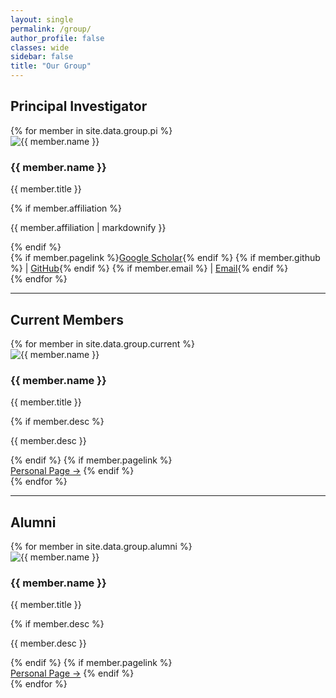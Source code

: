```yaml
---
layout: single
permalink: /group/
author_profile: false
classes: wide
sidebar: false
title: "Our Group"
---
```


## Principal Investigator
<div class="group-grid">
  {% for member in site.data.group.pi %}
  <div class="member-card">
    <img src="{{ member.photolink | relative_url }}" alt="{{ member.name }}" class="member-photo" onerror="this.src='{{ '/assets/images/group/placeholder.jpg' | relative_url }}'">
    <div class="member-body">
      <h3>{{ member.name }}</h3>
      <p class="degree">{{ member.title }}</p>
      {% if member.affiliation %}
        <p class="affiliation">{{ member.affiliation | markdownify }}</p>
      {% endif %}
      <div class="links">
        {% if member.pagelink %}<a href="{{ member.pagelink }}" target="_blank">Google Scholar</a>{% endif %}
        {% if member.github %} | <a href="{{ member.github }}" target="_blank">GitHub</a>{% endif %}
        {% if member.email %} | <a href="mailto:{{ member.email }}">Email</a>{% endif %}
      </div>
    </div>
  </div>
  {% endfor %}
</div>

---

## Current Members
<div class="group-grid">
  {% for member in site.data.group.current %}
  <div class="member-card">
    <img src="{{ member.photolink | relative_url }}" alt="{{ member.name }}" class="member-photo" onerror="this.src='{{ '/assets/images/group/placeholder.jpg' | relative_url }}'">
    <div class="member-body">
      <h3>{{ member.name }}</h3>
      <p class="degree">{{ member.title }}</p>
      {% if member.desc %}
        <p class="desc">{{ member.desc }}</p>
      {% endif %}
      {% if member.pagelink %}
        <div class="spacer"></div>
        <a href="{{ member.pagelink }}" class="profile-link" target="_blank">Personal Page →</a>
      {% endif %}
    </div>
  </div>
  {% endfor %}
</div>

---

## Alumni
<div class="group-grid">
  {% for member in site.data.group.alumni %}
  <div class="member-card">
    <img src="{{ member.photolink | relative_url }}" alt="{{ member.name }}" class="member-photo" onerror="this.src='{{ '/assets/images/group/placeholder.jpg' | relative_url }}'">
    <div class="member-body">
      <h3>{{ member.name }}</h3>
      <p class="degree">{{ member.title }}</p>
      {% if member.desc %}
        <p class="desc">{{ member.desc }}</p>
      {% endif %}
      {% if member.pagelink %}
        <div class="spacer"></div>
        <a href="{{ member.pagelink }}" class="profile-link" target="_blank">Personal Page →</a>
      {% endif %}
    </div>
  </div>
  {% endfor %}
</div>
